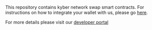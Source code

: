 This repository contains kyber network swap smart contracts.
For instructions on how to integrate your wallet with us, please go [here](https://github.com/KyberNetwork/smart-contracts/blob/master/integration.md).

For more details please visit our [developer portal](https://developer.kyber.network/)
